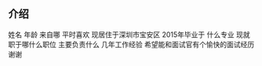 ## 介绍

姓名  年龄   来自哪  平时喜欢 现居住于深圳市宝安区  2015年毕业于  什么专业  现就职于哪什么职位 主要负责什么  几年工作经验  希望能和面试官有个愉快的面试经历 谢谢

